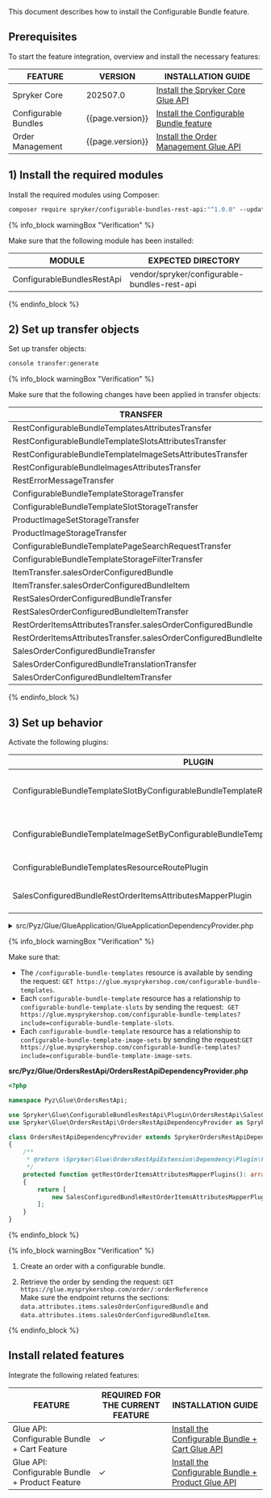 

This document describes how to install the Configurable Bundle feature.

## Prerequisites

To start the feature integration, overview and install the necessary features:


| FEATURE | VERSION | INSTALLATION GUIDE |
| --- | --- | --- |
| Spryker Core | 202507.0 | [Install the Spryker Core Glue API](/docs/pbc/all/miscellaneous/latest/install-and-upgrade/install-glue-api/install-the-spryker-core-glue-api.html) |
|Configurable Bundles |{{page.version}} | [Install the Configurable Bundle feature](/docs/pbc/all/product-information-management/latest/base-shop/install-and-upgrade/install-features/install-the-configurable-bundle-feature.html)|
|Order Management |{{page.version}} |[Install the Order Management Glue API](/docs/pbc/all/order-management-system/latest/base-shop/install-and-upgrade/install-glue-api/install-the-order-management-glue-api.html)|

## 1) Install the required modules

Install the required modules using Composer:

```bash
composer require spryker/configurable-bundles-rest-api:"^1.0.0" --update-with-dependencies
```

{% info_block warningBox "Verification" %}

Make sure that the following module has been installed:

| MODULE | EXPECTED DIRECTORY |
| --- | --- |
| ConfigurableBundlesRestApi | vendor/spryker/configurable-bundles-rest-api |

{% endinfo_block %}


## 2) Set up transfer objects


Set up transfer objects:

```bash
console transfer:generate
```

{% info_block warningBox "Verification" %}

Make sure that the following changes have been applied in transfer objects:

| TRANSFER | TYPE | EVENT | PATH |
| --- | --- | --- | --- |
| RestConfigurableBundleTemplatesAttributesTransfer | class | created | src/Generated/Shared/Transfer/RestConfigurableBundleTemplatesAttributesTransfer |
| RestConfigurableBundleTemplateSlotsAttributesTransfer | class |created | src/Generated/Shared/Transfer/RestConfigurableBundleTemplateSlotsAttributesTransfer |
| RestConfigurableBundleTemplateImageSetsAttributesTransfer |class | created | src/Generated/Shared/Transfer/RestConfigurableBundleTemplateImageSetsAttributesTransfer |
| RestConfigurableBundleImagesAttributesTransfer | class | created | src/Generated/Shared/Transfer/RestConfigurableBundleImagesAttributesTransfer |
| RestErrorMessageTransfer |class|created |src/Generated/Shared/Transfer/RestErrorMessageTransfer|
| ConfigurableBundleTemplateStorageTransfer | class | created | src/Generated/Shared/Transfer/ConfigurableBundleTemplateStorageTransfer |
| ConfigurableBundleTemplateSlotStorageTransfer | class | created | src/Generated/Shared/Transfer/ConfigurableBundleTemplateSlotStorageTransfer |
| ProductImageSetStorageTransfer | class | created | src/Generated/Shared/Transfer/ProductImageSetStorageTransfer |
| ProductImageStorageTransfer | class | created | src/Generated/Shared/Transfer/ProductImageStorageTransfer |
| ConfigurableBundleTemplatePageSearchRequestTransfer | class | created | src/Generated/Shared/Transfer/ConfigurableBundleTemplatePageSearchRequestTransfer |
| ConfigurableBundleTemplateStorageFilterTransfer | class | created | src/Generated/Shared/Transfer/ConfigurableBundleTemplateStorageFilterTransfer |
| ItemTransfer.salesOrderConfiguredBundle | property | created | src/Generated/Shared/Transfer/ItemTransfer |
| ItemTransfer.salesOrderConfiguredBundleItem | property | created | src/Generated/Shared/Transfer/ItemTransfer |
| RestSalesOrderConfiguredBundleTransfer | class | created | src/Generated/Shared/Transfer/RestSalesOrderConfiguredBundleTransfer |
| RestSalesOrderConfiguredBundleItemTransfer | class | created | src/Generated/Shared/Transfer/RestSalesOrderConfiguredBundleItemTransfer |
| RestOrderItemsAttributesTransfer.salesOrderConfiguredBundle | property | created | src/Generated/Shared/Transfer/RestOrderItemsAttributesTransfer |
|RestOrderItemsAttributesTransfer.salesOrderConfiguredBundleItem | property | created | src/Generated/Shared/Transfer/RestOrderItemsAttributesTransfer |
| SalesOrderConfiguredBundleTransfer | class | created | src/Generated/Shared/Transfer/SalesOrderConfiguredBundleTransfer |
| SalesOrderConfiguredBundleTranslationTransfer | class | created | src/Generated/Shared/Transfer/SalesOrderConfiguredBundleTranslationTransfer |
| SalesOrderConfiguredBundleItemTransfer | class | created | src/Generated/Shared/Transfer/SalesOrderConfiguredBundleItemTransfer |

{% endinfo_block %}

## 3) Set up behavior

Activate the following plugins:


| PLUGIN | SPECIFICATION | PREREQUISITES | NAMESPACE |
| --- | --- | --- | --- |
| ConfigurableBundleTemplateSlotByConfigurableBundleTemplateResourceRelationshipPlugin | Adds `configurable-bundle-template-slots` resource as a relationship by configurable bundle template. | None | Spryker\Glue\ConfigurableBundlesRestApi\Plugin\GlueApplication |
| ConfigurableBundleTemplateImageSetByConfigurableBundleTemplateResourceRelationshipPlugin | Adds `configurable-bundle-template-image-sets` resource as a relationship by configurable bundle template. | None | Spryker\Glue\ConfigurableBundlesRestApi\Plugin\GlueApplication |
| ConfigurableBundleTemplatesResourceRoutePlugin | Provides the `/configurable-bundle-templates` resource route. | None | Spryker\Glue\ConfigurableBundlesRestApi\Plugin\GlueApplication |
| SalesConfiguredBundleRestOrderItemsAttributesMapperPlugin | Maps the additional information from the`ItemTransfer` to `RestOrderItemsAttributesTransfer`. | None | Spryker\Glue\ConfigurableBundlesRestApi\Plugin\OrdersRestApi |

<details>
<summary>src/Pyz/Glue/GlueApplication/GlueApplicationDependencyProvider.php</summary>

```php
<?php

namespace Pyz\Glue\GlueApplication;

use Spryker\Glue\GlueApplicationExtension\Dependency\Plugin\ResourceRelationshipCollectionInterface;
use Spryker\Glue\ConfigurableBundlesRestApi\Plugin\GlueApplication\ConfigurableBundleTemplatesResourceRoutePlugin;
use Spryker\Glue\GlueApplication\GlueApplicationDependencyProvider as SprykerGlueApplicationDependencyProvider;
use Spryker\Glue\ConfigurableBundlesRestApi\ConfigurableBundlesRestApiConfig;
use Spryker\Glue\ConfigurableBundlesRestApi\Plugin\GlueApplication\ConfigurableBundleTemplateImageSetByConfigurableBundleTemplateResourceRelationshipPlugin;
use Spryker\Glue\ConfigurableBundlesRestApi\Plugin\GlueApplication\ConfigurableBundleTemplateSlotByConfigurableBundleTemplateResourceRelationshipPlugin;

class GlueApplicationDependencyProvider extends SprykerGlueApplicationDependencyProvider
{
    /**
     * @return \Spryker\Glue\GlueApplicationExtension\Dependency\Plugin\ResourceRoutePluginInterface[]
     */
    protected function getResourceRoutePlugins(): array
    {
        return [
            new ConfigurableBundleTemplatesResourceRoutePlugin(),
        ];
    }

    /**
     * @param \Spryker\Glue\GlueApplicationExtension\Dependency\Plugin\ResourceRelationshipCollectionInterface $resourceRelationshipCollection
     *
     * @return \Spryker\Glue\GlueApplicationExtension\Dependency\Plugin\ResourceRelationshipCollectionInterface
     */
    protected function getResourceRelationshipPlugins(
        ResourceRelationshipCollectionInterface $resourceRelationshipCollection
    ): ResourceRelationshipCollectionInterface {
        $resourceRelationshipCollection->addRelationship(
            ConfigurableBundlesRestApiConfig::RESOURCE_CONFIGURABLE_BUNDLE_TEMPLATES,
            new ConfigurableBundleTemplateSlotByConfigurableBundleTemplateResourceRelationshipPlugin()
        );

        $resourceRelationshipCollection->addRelationship(
            ConfigurableBundlesRestApiConfig::RESOURCE_CONFIGURABLE_BUNDLE_TEMPLATES,
            new ConfigurableBundleTemplateImageSetByConfigurableBundleTemplateResourceRelationshipPlugin()
        );

        return $resourceRelationshipCollection;
    }
}
```

</details>

{% info_block warningBox "Verification" %}

Make sure that:

- The `/configurable-bundle-templates` resource is available by sending the request: `GET https://glue.mysprykershop.com/configurable-bundle-templates`.
- Each `configurable-bundle-template` resource has a relationship to `configurable-bundle-template-slots` by sending the request:  `GET https://glue.mysprykershop.com/configurable-bundle-templates?include=configurable-bundle-template-slots`.
- Each `configurable-bundle-template` resource has a relationship to `configurable-bundle-template-image-sets` by sending the request:`GET https://glue.mysprykershop.com/configurable-bundle-templates?include=configurable-bundle-template-image-sets`.


**src/Pyz/Glue/OrdersRestApi/OrdersRestApiDependencyProvider.php**

```php
<?php

namespace Pyz\Glue\OrdersRestApi;

use Spryker\Glue\ConfigurableBundlesRestApi\Plugin\OrdersRestApi\SalesConfiguredBundleRestOrderItemsAttributesMapperPlugin;
use Spryker\Glue\OrdersRestApi\OrdersRestApiDependencyProvider as SprykerOrdersRestApiDependencyProvider;

class OrdersRestApiDependencyProvider extends SprykerOrdersRestApiDependencyProvider
{
    /**
     * @return \Spryker\Glue\OrdersRestApiExtension\Dependency\Plugin\RestOrderItemsAttributesMapperPluginInterface[]
     */
    protected function getRestOrderItemsAttributesMapperPlugins(): array
    {
        return [
            new SalesConfiguredBundleRestOrderItemsAttributesMapperPlugin(),
        ];
    }
}
```

{% endinfo_block %}


{% info_block warningBox "Verification" %}

1. Create an order with a configurable bundle.

2. Retrieve the order by sending the request: `GET https://glue.mysprykershop.com/order/:orderReference`  
    Make sure the endpoint returns the sections: `data.attributes.items.salesOrderConfiguredBundle` and `data.attributes.items.salesOrderConfiguredBundleItem`.

{% endinfo_block %}


## Install related features

Integrate the following related features:


| FEATURE | REQUIRED FOR THE CURRENT FEATURE | INSTALLATION GUIDE |
| --- | --- | --- |
| Glue API: Configurable Bundle + Cart Feature | ✓ | [Install the Configurable Bundle + Cart Glue API](/docs/pbc/all/product-information-management/latest/base-shop/install-and-upgrade/install-glue-api/install-the-configurable-bundle-cart-glue-api.html) |
| Glue API: Configurable Bundle + Product Feature | ✓ | [Install the Configurable Bundle + Product Glue API](/docs/pbc/all/product-information-management/latest/base-shop/install-and-upgrade/install-glue-api/install-the-configurable-bundle-product-glue-api.html) |
